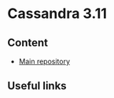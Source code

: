 # Cassandra 3.11

## Content

* [Main repository](https://github.com/apache/cassandra/tree/cassandra-3.11)

## Useful links



